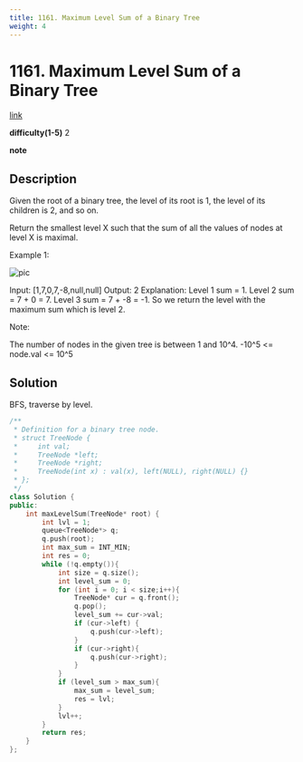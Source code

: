 ```yaml
---
title: 1161. Maximum Level Sum of a Binary Tree
weight: 4
---
```

# 1161. Maximum Level Sum of a Binary Tree
[link](https://leetcode.com/problems/maximum-level-sum-of-a-binary-tree/)

**difficulty(1-5)**
2

**note**

## Description
Given the root of a binary tree, the level of its root is 1, the level of its children is 2, and so on.

Return the smallest level X such that the sum of all the values of nodes at level X is maximal.

 

Example 1:

![pic](https://assets.leetcode.com/uploads/2019/05/03/capture.JPG)

Input: [1,7,0,7,-8,null,null]
Output: 2
Explanation: 
Level 1 sum = 1.
Level 2 sum = 7 + 0 = 7.
Level 3 sum = 7 + -8 = -1.
So we return the level with the maximum sum which is level 2.
 

Note:

The number of nodes in the given tree is between 1 and 10^4.
-10^5 <= node.val <= 10^5

## Solution
BFS, traverse by level.

```c++
/**
 * Definition for a binary tree node.
 * struct TreeNode {
 *     int val;
 *     TreeNode *left;
 *     TreeNode *right;
 *     TreeNode(int x) : val(x), left(NULL), right(NULL) {}
 * };
 */
class Solution {
public:
    int maxLevelSum(TreeNode* root) {
        int lvl = 1;
        queue<TreeNode*> q;
        q.push(root);
        int max_sum = INT_MIN;
        int res = 0;
        while (!q.empty()){
            int size = q.size();
            int level_sum = 0;
            for (int i = 0; i < size;i++){
                TreeNode* cur = q.front();
                q.pop();
                level_sum += cur->val;
                if (cur->left) {
                    q.push(cur->left);
                }
                if (cur->right){
                    q.push(cur->right);
                }
            }
            if (level_sum > max_sum){
                max_sum = level_sum;
                res = lvl;
            }
            lvl++;
        }
        return res;
    }
};
```